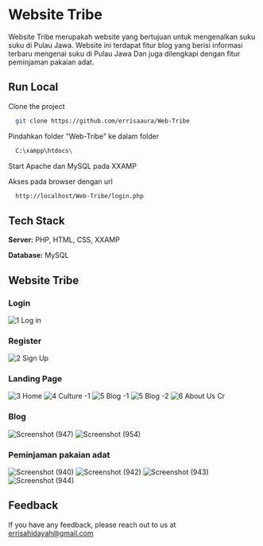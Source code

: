 # Website Tribe

Website Tribe merupakah website yang bertujuan untuk mengenalkan suku suku di Pulau Jawa.
Website ini terdapat fitur blog yang berisi informasi terbaru mengenai suku di Pulau Jawa
Dan juga dilengkapi dengan fitur peminjaman pakaian adat.


## Run Local

Clone the project

```bash
  git clone https://github.com/errisaaura/Web-Tribe
```

Pindahkan folder "Web-Tribe" ke dalam folder 

```bash
  C:\xampp\htdocs\
```

Start Apache dan MySQL pada XXAMP

Akses pada browser dengan url

```bash
  http://localhost/Web-Tribe/login.php
```

## Tech Stack

**Server:** PHP, HTML, CSS, XXAMP

**Database:** MySQL

## Website Tribe
### Login
![1  Log in](https://github.com/errisaaura/Web-Tribe/assets/71597004/81914efc-9b86-495b-9d86-1cf7045ab508)
### Register
![2  Sign Up](https://github.com/errisaaura/Web-Tribe/assets/71597004/8a440639-213b-4123-9ed5-a614d48dc33c)
### Landing Page
![3  Home](https://github.com/errisaaura/Web-Tribe/assets/71597004/f7ffd9a7-9f64-48f9-a34e-5a9254a86e85)
![4  Culture -1](https://github.com/errisaaura/Web-Tribe/assets/71597004/7d61a9a5-75e3-45dd-8892-4b4d80310bbc)
![5  Blog -1](https://github.com/errisaaura/Web-Tribe/assets/71597004/720a0339-f80e-4428-926e-b9bb624e1dff)
![5  Blog -2](https://github.com/errisaaura/Web-Tribe/assets/71597004/4650957f-2e62-48f4-9691-27ec406fa34f)
![6  About Us   Cr](https://github.com/errisaaura/Web-Tribe/assets/71597004/4c204df3-66ba-4ebe-b65b-56639cf3bec1)
### Blog
![Screenshot (947)](https://github.com/errisaaura/Web-Tribe/assets/71597004/361400f2-b71c-4912-860e-e7162990001e)
![Screenshot (954)](https://github.com/errisaaura/Web-Tribe/assets/71597004/c47100e7-ea00-483e-b2ba-cd56f1b10628)
### Peminjaman pakaian adat
![Screenshot (940)](https://github.com/errisaaura/Web-Tribe/assets/71597004/27dd20f0-fe33-4386-864e-a33d1eca5d39)
![Screenshot (942)](https://github.com/errisaaura/Web-Tribe/assets/71597004/242eed5c-fcb9-4ccc-ae20-c3939762d732)
![Screenshot (943)](https://github.com/errisaaura/Web-Tribe/assets/71597004/9ae82dbd-3fa2-4a20-bedf-a2685c4deb19)
![Screenshot (944)](https://github.com/errisaaura/Web-Tribe/assets/71597004/17e8d399-7adb-4ccf-886f-4f1b16cd1fe3)





## Feedback

If you have any feedback, please reach out to us at errisahidayah@gmail.com

